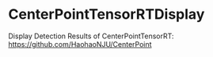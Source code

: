 # CenterPointTensorRTDisplay
Display Detection Results of CenterPointTensorRT: https://github.com/HaohaoNJU/CenterPoint
